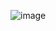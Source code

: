 ![image](https://user-images.githubusercontent.com/38681779/234963265-5b87501c-92f3-48ff-ac40-81d750f0c867.png)
